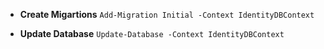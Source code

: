 + **Create Migartions**
```Add-Migration Initial -Context IdentityDBContext```

+ **Update Database**
```Update-Database -Context IdentityDBContext```